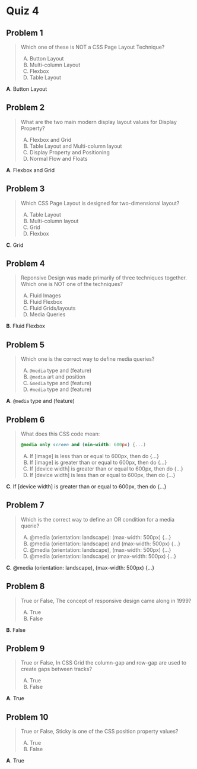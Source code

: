 <style type="text/css"> ol { list-style-type: upper-alpha; } </style>

# Quiz 4

## Problem 1

> Which one of these is NOT a CSS Page Layout Technique?
>
> 1. Button Layout
> 2. Multi-column Layout
> 3. Flexbox
> 4. Table Layout

**A**. Button Layout

## Problem 2

> What are the two main modern display layout values for Display Property?
>
> 1. Flexbox and Grid
> 2. Table Layout and Multi-column layout
> 3. Display Property and Positioning
> 4. Normal Flow and Floats

**A**. Flexbox and Grid

## Problem 3

> Which CSS Page Layout is designed for two-dimensional layout?
>
> 1. Table Layout
> 2. Multi-column layout
> 3. Grid
> 4. Flexbox

**C**. Grid

## Problem 4

> Reponsive Design was made primarily of three techniques together. Which one is
  NOT one of the techniques?
>
> 1. Fluid Images
> 2. Fluid Flexbox
> 3. Fluid Grids/layouts
> 4. Media Queries

**B**. Fluid Flexbox

## Problem 5

> Which one is the correct way to define media queries?
>
> 1. `@media` type and (feature)
> 2. `@media` art and position
> 3. `&media` type and (feature)
> 4. `#media` type and (feature)

**A**. `@media` type and (feature)

## Problem 6

> What does this CSS code mean:
>
> ```css
> @media only screen and (min-width: 600px) {...)
> ```
>
> 1. If [image] is less than or equal to 600px, then do {…}
> 2. If [image] is greater than or equal to 600px, then do {…}
> 3. If [device width] is greater than or equal to 600px, then do {…}
> 4. If [device width] is less than or equal to 600px, then do {…}

**C**. If [device width] is greater than or equal to 600px, then do {…}

## Problem 7

> Which is the correct way to define an OR condition for a media querie?
>
> 1. @media (orientation: landscape): (max-width: 500px) {...}
> 2. @media (orientation: landscape) and (max-width: 500px) {...}
> 3. @media (orientation: landscape), (max-width: 500px) {...}
> 4. @media (orientation: landscape) or (max-width: 500px) {...}

**C**. @media (orientation: landscape), (max-width: 500px) {...}

## Problem 8

> True or False, The concept of responsive design came along in 1999?
>
> 1. True
> 2. False

**B**. False

## Problem 9

> True or False, In CSS Grid the column-gap and row-gap are used to create gaps
  between tracks?
>
> 1. True
> 2. False

**A**. True

## Problem 10

> True or False, Sticky is one of the CSS position property values?
>
> 1. True
> 2. False

**A**. True
